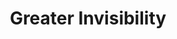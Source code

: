 ---
title: "Greater Invisibility"
permalink: /spells/greater-invisibility/
tags:
  - Spell
  - 4th Level
  - Illusion
available_for:
  - Bard
  - Sorcerer
  - Wizard
level: "4th Level"
school: "Illusion"
range: "Touch"
comp:
  - V
  - S
duration: "1 Minute"
concentration: true
description: |
  You or a creature you touch becomes invisible until the spell ends. Anything the target is wearing or carrying is invisible as long as it is on the target's person.
excerpt: "You or a creature you touch becomes invisible until the spell ends."
source: "Basic Rules"
---